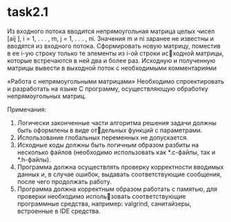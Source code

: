 # task2.1

Из входного потока вводится непрямоугольная матрица целых чисел [aij ], i = 1, . . . , m, j = 1, . . . , ni. Значения m и ni заранее не известны и вводятся из входного потока. Сформировать новую матрицу, поместив в ее i-ую строку только те элементы из i-ой строки исходной матрицы, которые встречаются в ней два и более раз. Исходную и полученную матрицы вывести в выходной поток с необходимыми комментариями

«Работа с непрямоугольными матрицами»
Необходимо спроектировать и разработать на языке C программу, осуществляющую обработку непрямоугольных матриц.


Примечания:
1. Логически законченные части алгоритма решения задачи должны быть оформлены в виде отдельных функций с параметрами.
2. Использование глобальных переменных не допускается.
3. Исходные коды должны быть логичным образом разбиты на несколько файлов (необходимо использовать как *.c-файлы, так и *.h-файлы).
4. Программа должна осуществлять проверку корректности вводимых данных и, в случае ошибок, выдавать соответствующие сообщения, после чего продолжать работу.
5. Программа должна корректным образом работать с памятью, для проверки необходимо использовать соответствующие программные средства, например: valgrind, санитайзеры, встроенные в IDE средства.
